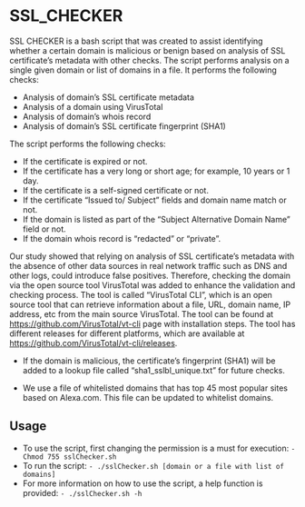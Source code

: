 # SSL_CHECKER

SSL CHECKER is a bash script that was created to assist identifying whether a certain domain is malicious or benign based on analysis of SSL certificate’s metadata with other checks. The script performs analysis on a single given domain or list of domains in a file. It performs the following checks:

- Analysis of domain’s SSL certificate metadata
- Analysis of a domain using VirusTotal
- Analysis of domain’s whois record
- Analysis of domain’s SSL certificate fingerprint (SHA1)

The script performs the following checks:
- If the certificate is expired or not.
- If the certificate has a very long or short age; for example, 10 years or 1 day.
- If the certificate is a self-signed certificate or not.
- If the certificate “Issued to/ Subject” fields and domain name match or not. 
- If the domain is listed as part of the “Subject Alternative Domain Name” field or not. 
- If the domain whois record is “redacted” or “private”.


Our study showed that relying on analysis of SSL certificate’s metadata with the absence of other data sources in real network traffic such as DNS and other logs, could introduce false positives. Therefore, checking the domain via the open source tool VirusTotal was added to enhance the validation and checking process. The tool is called “VirusTotal CLI”, which is an open source tool that can retrieve information about a file, URL, domain name, IP address, etc from the main source VirusTotal. The tool can be found at https://github.com/VirusTotal/vt-cli page with installation steps. The tool has different releases for different platforms, which are available at https://github.com/VirusTotal/vt-cli/releases. 


- If the domain is malicious, the certificate’s fingerprint (SHA1) will be added to a lookup file called “sha1_sslbl_unique.txt” for future checks. 

- We use a file of whitelisted domains that has top 45 most popular sites based on Alexa.com. This file can be updated to whitelist domains.

## Usage

- To use the script, first changing the permission is a must for execution:
	`- Chmod 755 sslChecker.sh`
- To run the script:
	`- ./sslChecker.sh [domain or a file with list of domains]`
- For more information on how to use the script, a help function is provided:
	`- ./sslChecker.sh -h`
